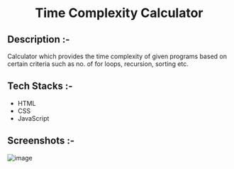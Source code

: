 # <p align="center">Time Complexity Calculator</p>

## Description :-

Calculator which provides the time complexity of given programs based on certain criteria such as no. of for loops, recursion, sorting etc.

## Tech Stacks :-

- HTML
- CSS
- JavaScript

## Screenshots :-

![image](https://github.com/Rakesh9100/CalcDiverse/assets/73993775/89c29e55-b71f-49a6-b46a-cb199e437f4b)
